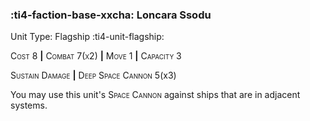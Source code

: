 ### :ti4-faction-base-xxcha: **Loncara Ssodu**

Unit Type: Flagship :ti4-unit-flagship:

<span style="font-variant:small-caps;">Cost 8</span> __|__ <span style="font-variant:small-caps;">Combat 7(x2)</span> __|__ <span style="font-variant:small-caps;">Move 1</span> __|__ <span style="font-variant:small-caps;">Capacity 3</span>

<span style="font-variant:small-caps;">Sustain Damage</span> __|__ <span style="font-variant:small-caps;">Deep Space Cannon</span> 5(x3)

You may use this unit's <span style="font-variant:small-caps;">Space Cannon</span> against ships that are in adjacent systems.
